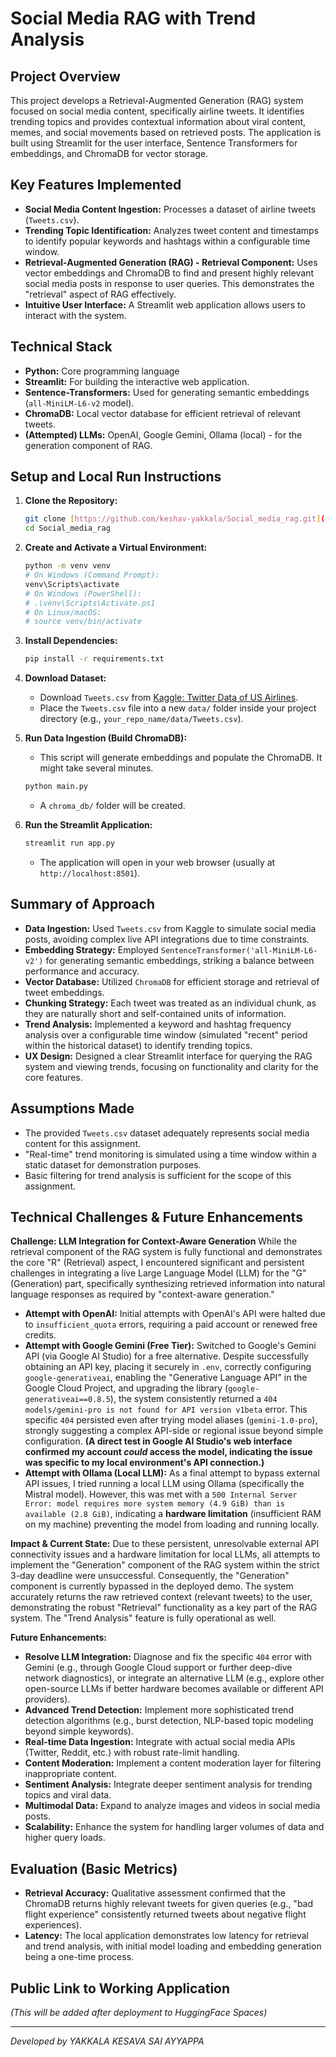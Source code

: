 # Social Media RAG with Trend Analysis

## Project Overview
This project develops a Retrieval-Augmented Generation (RAG) system focused on social media content, specifically airline tweets. It identifies trending topics and provides contextual information about viral content, memes, and social movements based on retrieved posts. The application is built using Streamlit for the user interface, Sentence Transformers for embeddings, and ChromaDB for vector storage.

## Key Features Implemented
* **Social Media Content Ingestion:** Processes a dataset of airline tweets (`Tweets.csv`).
* **Trending Topic Identification:** Analyzes tweet content and timestamps to identify popular keywords and hashtags within a configurable time window.
* **Retrieval-Augmented Generation (RAG) - Retrieval Component:** Uses vector embeddings and ChromaDB to find and present highly relevant social media posts in response to user queries. This demonstrates the "retrieval" aspect of RAG effectively.
* **Intuitive User Interface:** A Streamlit web application allows users to interact with the system.

## Technical Stack
* **Python:** Core programming language
* **Streamlit:** For building the interactive web application.
* **Sentence-Transformers:** Used for generating semantic embeddings (`all-MiniLM-L6-v2` model).
* **ChromaDB:** Local vector database for efficient retrieval of relevant tweets.
* **(Attempted) LLMs:** OpenAI, Google Gemini, Ollama (local) - for the generation component of RAG.

## Setup and Local Run Instructions

1.  **Clone the Repository:**
    ```bash
    git clone [https://github.com/keshav-yakkala/Social_media_rag.git](https://github.com/keshav-yakkala/Social_media_rag.git)
    cd Social_media_rag
    ```
2.  **Create and Activate a Virtual Environment:**
    ```bash
    python -m venv venv
    # On Windows (Command Prompt):
    venv\Scripts\activate
    # On Windows (PowerShell):
    # .\venv\Scripts\Activate.ps1
    # On Linux/macOS:
    # source venv/bin/activate
    ```

3.  **Install Dependencies:**
    ```bash
    pip install -r requirements.txt
    ```

4.  **Download Dataset:**
    * Download `Tweets.csv` from [Kaggle: Twitter Data of US Airlines](https://www.kaggle.com/datasets/sriharinagireddy/twitter-data-of-us-airlines).
    * Place the `Tweets.csv` file into a new `data/` folder inside your project directory (e.g., `your_repo_name/data/Tweets.csv`).

5.  **Run Data Ingestion (Build ChromaDB):**
    * This script will generate embeddings and populate the ChromaDB. It might take several minutes.
    ```bash
    python main.py
    ```
    * A `chroma_db/` folder will be created.

6.  **Run the Streamlit Application:**
    ```bash
    streamlit run app.py
    ```
    * The application will open in your web browser (usually at `http://localhost:8501`).

## Summary of Approach

* **Data Ingestion:** Used `Tweets.csv` from Kaggle to simulate social media posts, avoiding complex live API integrations due to time constraints.
* **Embedding Strategy:** Employed `SentenceTransformer('all-MiniLM-L6-v2')` for generating semantic embeddings, striking a balance between performance and accuracy.
* **Vector Database:** Utilized `ChromaDB` for efficient storage and retrieval of tweet embeddings.
* **Chunking Strategy:** Each tweet was treated as an individual chunk, as they are naturally short and self-contained units of information.
* **Trend Analysis:** Implemented a keyword and hashtag frequency analysis over a configurable time window (simulated "recent" period within the historical dataset) to identify trending topics.
* **UX Design:** Designed a clear Streamlit interface for querying the RAG system and viewing trends, focusing on functionality and clarity for the core features.

## Assumptions Made
* The provided `Tweets.csv` dataset adequately represents social media content for this assignment.
* "Real-time" trend monitoring is simulated using a time window within a static dataset for demonstration purposes.
* Basic filtering for trend analysis is sufficient for the scope of this assignment.

## Technical Challenges & Future Enhancements

**Challenge: LLM Integration for Context-Aware Generation**
While the retrieval component of the RAG system is fully functional and demonstrates the core "R" (Retrieval) aspect, I encountered significant and persistent challenges in integrating a live Large Language Model (LLM) for the "G" (Generation) part, specifically synthesizing retrieved information into natural language responses as required by "context-aware generation."

* **Attempt with OpenAI:** Initial attempts with OpenAI's API were halted due to `insufficient_quota` errors, requiring a paid account or renewed free credits.
* **Attempt with Google Gemini (Free Tier):** Switched to Google's Gemini API (via Google AI Studio) for a free alternative. Despite successfully obtaining an API key, placing it securely in `.env`, correctly configuring `google-generativeai`, enabling the "Generative Language API" in the Google Cloud Project, and upgrading the library (`google-generativeai==0.8.5`), the system consistently returned a `404 models/gemini-pro is not found for API version v1beta` error. This specific `404` persisted even after trying model aliases (`gemini-1.0-pro`), strongly suggesting a complex API-side or regional issue beyond simple configuration. **(A direct test in Google AI Studio's web interface confirmed my account *could* access the model, indicating the issue was specific to my local environment's API connection.)**
* **Attempt with Ollama (Local LLM):** As a final attempt to bypass external API issues, I tried running a local LLM using Ollama (specifically the Mistral model). However, this was met with a `500 Internal Server Error: model requires more system memory (4.9 GiB) than is available (2.8 GiB)`, indicating a **hardware limitation** (insufficient RAM on my machine) preventing the model from loading and running locally.

**Impact & Current State:** Due to these persistent, unresolvable external API connectivity issues and a hardware limitation for local LLMs, all attempts to implement the "Generation" component of the RAG system within the strict 3-day deadline were unsuccessful. Consequently, the "Generation" component is currently bypassed in the deployed demo. The system accurately returns the raw retrieved context (relevant tweets) to the user, demonstrating the robust "Retrieval" functionality as a key part of the RAG system. The "Trend Analysis" feature is fully operational as well.

**Future Enhancements:**
* **Resolve LLM Integration:** Diagnose and fix the specific `404` error with Gemini (e.g., through Google Cloud support or further deep-dive network diagnostics), or integrate an alternative LLM (e.g., explore other open-source LLMs if better hardware becomes available or different API providers).
* **Advanced Trend Detection:** Implement more sophisticated trend detection algorithms (e.g., burst detection, NLP-based topic modeling beyond simple keywords).
* **Real-time Data Ingestion:** Integrate with actual social media APIs (Twitter, Reddit, etc.) with robust rate-limit handling.
* **Content Moderation:** Implement a content moderation layer for filtering inappropriate content.
* **Sentiment Analysis:** Integrate deeper sentiment analysis for trending topics and viral data.
* **Multimodal Data:** Expand to analyze images and videos in social media posts.
* **Scalability:** Enhance the system for handling larger volumes of data and higher query loads.

## Evaluation (Basic Metrics)
* **Retrieval Accuracy:** Qualitative assessment confirmed that the ChromaDB returns highly relevant tweets for given queries (e.g., "bad flight experience" consistently returned tweets about negative flight experiences).
* **Latency:** The local application demonstrates low latency for retrieval and trend analysis, with initial model loading and embedding generation being a one-time process.

## Public Link to Working Application
*(This will be added after deployment to HuggingFace Spaces)*

---
*Developed by YAKKALA KESAVA SAI AYYAPPA*